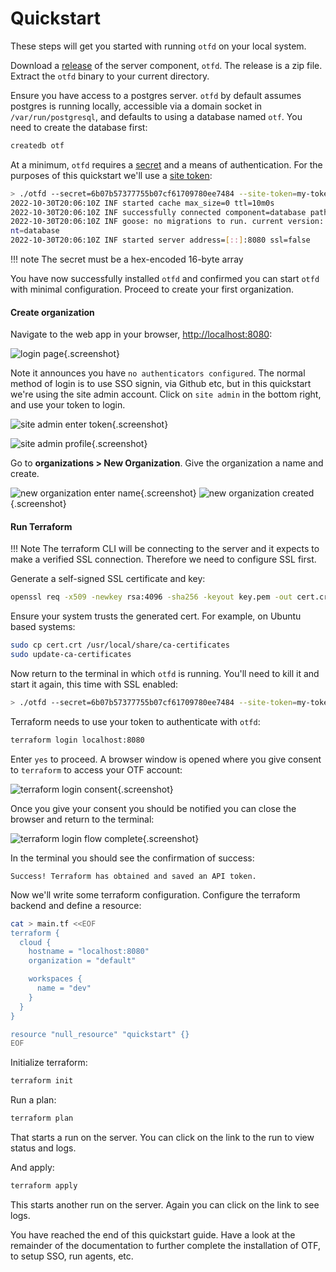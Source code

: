 # Quickstart

These steps will get you started with running `otfd` on your local system.

Download a [release](https://github.com/leg100/otf/releases) of the server component, `otfd`. The release is a zip file. Extract the `otfd` binary to your current directory.

Ensure you have access to a postgres server. `otfd` by default assumes postgres is running locally, accessible via a domain socket in `/var/run/postgresql`, and defaults to using a database named `otf`. You need to create the database first:

```bash
createdb otf
```

At a minimum, `otfd` requires a [secret](../config/flags/#-secret) and a means of authentication. For the purposes of this quickstart we'll use a [site token](../config/flags/#-site-token):

```bash
> ./otfd --secret=6b07b57377755b07cf61709780ee7484 --site-token=my-token
2022-10-30T20:06:10Z INF started cache max_size=0 ttl=10m0s
2022-10-30T20:06:10Z INF successfully connected component=database path=postgres:///otf?host=/var/run/postgresql
2022-10-30T20:06:10Z INF goose: no migrations to run. current version: 20221017170815 compone
nt=database
2022-10-30T20:06:10Z INF started server address=[::]:8080 ssl=false
```

!!! note
    The secret must be a hex-encoded 16-byte array

You have now successfully installed `otfd` and confirmed you can start `otfd` with minimal configuration. Proceed to create your first organization.

#### Create organization

Navigate to the web app in your browser, [http://localhost:8080](http://localhost:8080):

![login page](images/no_authenticators_site_admin_login.png){.screenshot}

Note it announces you have `no authenticators configured`. The normal method of login is to use SSO signin, via Github etc, but in this quickstart we're using the site admin account. Click on `site admin` in the bottom right, and use your token to login.

![site admin enter token](images/site_admin_login_enter_token.png){.screenshot}

![site admin profile](images/site_admin_profile.png){.screenshot}

Go to **organizations > New Organization**. Give the organization a name and create.

![new organization enter name](images/new_org_enter_name.png){.screenshot}
![new organization created](images/new_org_created.png){.screenshot}

#### Run Terraform

!!! Note
    The terraform CLI will be connecting to the server and it expects to make a verified SSL connection. Therefore we need to configure SSL first.

Generate a self-signed SSL certificate and key:

```bash
openssl req -x509 -newkey rsa:4096 -sha256 -keyout key.pem -out cert.crt -days 365 -nodes -subj '/CN=localhost' -addext 'subjectAltName=DNS:localhost'
```

Ensure your system trusts the generated cert. For example, on Ubuntu based systems:

```bash
sudo cp cert.crt /usr/local/share/ca-certificates
sudo update-ca-certificates
```

Now return to the terminal in which `otfd` is running. You'll need to kill it and start it again, this time with SSL enabled:

```bash
> ./otfd --secret=6b07b57377755b07cf61709780ee7484 --site-token=my-token --ssl --cert-file=cert.crt --key-file=key.pem
```

Terraform needs to use your token to authenticate with `otfd`:

```bash
terraform login localhost:8080
```

Enter `yes` to proceed. A browser window is opened where you give consent to `terraform` to access your OTF account:

![terraform login consent](images/terraform_login_consent.png){.screenshot}

Once you give your consent you should be notified you can close the browser and return to the terminal:

![terraform login flow complete](images/terraform_login_flow_complete.png){.screenshot}

In the terminal you should see the confirmation of success:

```
Success! Terraform has obtained and saved an API token.
```

Now we'll write some terraform configuration. Configure the terraform backend and define a resource:

```bash
cat > main.tf <<EOF
terraform {
  cloud {
    hostname = "localhost:8080"
    organization = "default"

    workspaces {
      name = "dev"
    }
  }
}

resource "null_resource" "quickstart" {}
EOF
```

Initialize terraform:

```bash
terraform init
```

Run a plan:

```bash
terraform plan
```

That starts a run on the server. You can click on the link to the run to view status and logs.

And apply:

```bash
terraform apply
```

This starts another run on the server. Again you can click on the link to see logs.

You have reached the end of this quickstart guide. Have a look at the remainder of the documentation to further complete the installation of OTF, to setup SSO, run agents, etc.
